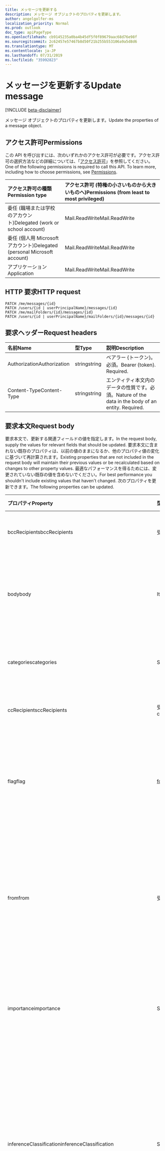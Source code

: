 ```yaml
---
title: メッセージを更新する
description: メッセージ オブジェクトのプロパティを更新します。
author: angelgolfer-ms
localization_priority: Normal
ms.prod: outlook
doc_type: apiPageType
ms.openlocfilehash: cb9145235a0ba4b45df5f0f89679aac68d76e98f
ms.sourcegitcommit: 2c62457e57467b8d50f21b255b553106a9a5d8d6
ms.translationtype: MT
ms.contentlocale: ja-JP
ms.lasthandoff: 07/31/2019
ms.locfileid: "35992823"
---
```

# <a name="update-message"></a><span data-ttu-id="d70db-103">メッセージを更新する</span><span class="sxs-lookup"><span data-stu-id="d70db-103">Update message</span></span>

[!INCLUDE [beta-disclaimer](../../includes/beta-disclaimer.md)]

<span data-ttu-id="d70db-104">メッセージ オブジェクトのプロパティを更新します。</span><span class="sxs-lookup"><span data-stu-id="d70db-104">Update the properties of a message object.</span></span>
## <a name="permissions"></a><span data-ttu-id="d70db-105">アクセス許可</span><span class="sxs-lookup"><span data-stu-id="d70db-105">Permissions</span></span>
<span data-ttu-id="d70db-p101">この API を呼び出すには、次のいずれかのアクセス許可が必要です。アクセス許可の選択方法などの詳細については、「[アクセス許可](/graph/permissions-reference)」を参照してください。</span><span class="sxs-lookup"><span data-stu-id="d70db-p101">One of the following permissions is required to call this API. To learn more, including how to choose permissions, see [Permissions](/graph/permissions-reference).</span></span>

|<span data-ttu-id="d70db-108">アクセス許可の種類</span><span class="sxs-lookup"><span data-stu-id="d70db-108">Permission type</span></span>      | <span data-ttu-id="d70db-109">アクセス許可 (特権の小さいものから大きいものへ)</span><span class="sxs-lookup"><span data-stu-id="d70db-109">Permissions (from least to most privileged)</span></span>              |
|:--------------------|:---------------------------------------------------------|
|<span data-ttu-id="d70db-110">委任 (職場または学校のアカウント)</span><span class="sxs-lookup"><span data-stu-id="d70db-110">Delegated (work or school account)</span></span> | <span data-ttu-id="d70db-111">Mail.ReadWrite</span><span class="sxs-lookup"><span data-stu-id="d70db-111">Mail.ReadWrite</span></span>    |
|<span data-ttu-id="d70db-112">委任 (個人用 Microsoft アカウント)</span><span class="sxs-lookup"><span data-stu-id="d70db-112">Delegated (personal Microsoft account)</span></span> | <span data-ttu-id="d70db-113">Mail.ReadWrite</span><span class="sxs-lookup"><span data-stu-id="d70db-113">Mail.ReadWrite</span></span>    |
|<span data-ttu-id="d70db-114">アプリケーション</span><span class="sxs-lookup"><span data-stu-id="d70db-114">Application</span></span> | <span data-ttu-id="d70db-115">Mail.ReadWrite</span><span class="sxs-lookup"><span data-stu-id="d70db-115">Mail.ReadWrite</span></span> |

## <a name="http-request"></a><span data-ttu-id="d70db-116">HTTP 要求</span><span class="sxs-lookup"><span data-stu-id="d70db-116">HTTP request</span></span>
<!-- { "blockType": "ignored" } -->
```http
PATCH /me/messages/{id}
PATCH /users/{id | userPrincipalName}/messages/{id}
PATCH /me/mailFolders/{id}/messages/{id}
PATCH /users/{id | userPrincipalName}/mailFolders/{id}/messages/{id}
```
## <a name="request-headers"></a><span data-ttu-id="d70db-117">要求ヘッダー</span><span class="sxs-lookup"><span data-stu-id="d70db-117">Request headers</span></span>
| <span data-ttu-id="d70db-118">名前</span><span class="sxs-lookup"><span data-stu-id="d70db-118">Name</span></span>       | <span data-ttu-id="d70db-119">型</span><span class="sxs-lookup"><span data-stu-id="d70db-119">Type</span></span> | <span data-ttu-id="d70db-120">説明</span><span class="sxs-lookup"><span data-stu-id="d70db-120">Description</span></span>|
|:-----------|:------|:----------|
| <span data-ttu-id="d70db-121">Authorization</span><span class="sxs-lookup"><span data-stu-id="d70db-121">Authorization</span></span>  | <span data-ttu-id="d70db-122">string</span><span class="sxs-lookup"><span data-stu-id="d70db-122">string</span></span>  | <span data-ttu-id="d70db-p102">ベアラー {トークン}。必須。</span><span class="sxs-lookup"><span data-stu-id="d70db-p102">Bearer {token}. Required.</span></span> |
| <span data-ttu-id="d70db-125">Content-Type</span><span class="sxs-lookup"><span data-stu-id="d70db-125">Content-Type</span></span> | <span data-ttu-id="d70db-126">string</span><span class="sxs-lookup"><span data-stu-id="d70db-126">string</span></span>  | <span data-ttu-id="d70db-p103">エンティティ本文内のデータの性質です。必須。</span><span class="sxs-lookup"><span data-stu-id="d70db-p103">Nature of the data in the body of an entity. Required.</span></span> |
## <a name="request-body"></a><span data-ttu-id="d70db-129">要求本文</span><span class="sxs-lookup"><span data-stu-id="d70db-129">Request body</span></span>
<span data-ttu-id="d70db-130">要求本文で、更新する関連フィールドの値を指定します。</span><span class="sxs-lookup"><span data-stu-id="d70db-130">In the request body, supply the values for relevant fields that should be updated.</span></span> <span data-ttu-id="d70db-131">要求本文に含まれない既存のプロパティは、以前の値のままになるか、他のプロパティ値の変化に基づいて再計算されます。</span><span class="sxs-lookup"><span data-stu-id="d70db-131">Existing properties that are not included in the request body will maintain their previous values or be recalculated based on changes to other property values.</span></span> <span data-ttu-id="d70db-132">最適なパフォーマンスを得るためには、変更されていない既存の値を含めないでください。</span><span class="sxs-lookup"><span data-stu-id="d70db-132">For best performance you shouldn't include existing values that haven't changed.</span></span> <span data-ttu-id="d70db-133">次のプロパティを更新できます。</span><span class="sxs-lookup"><span data-stu-id="d70db-133">The following properties can be updated.</span></span>

| <span data-ttu-id="d70db-134">プロパティ</span><span class="sxs-lookup"><span data-stu-id="d70db-134">Property</span></span>     | <span data-ttu-id="d70db-135">型</span><span class="sxs-lookup"><span data-stu-id="d70db-135">Type</span></span>   |<span data-ttu-id="d70db-136">説明</span><span class="sxs-lookup"><span data-stu-id="d70db-136">Description</span></span>|
|:---------------|:--------|:----------|
|<span data-ttu-id="d70db-137">bccRecipients</span><span class="sxs-lookup"><span data-stu-id="d70db-137">bccRecipients</span></span>|<span data-ttu-id="d70db-138">受信者</span><span class="sxs-lookup"><span data-stu-id="d70db-138">Recipient</span></span>|<span data-ttu-id="d70db-139">メッセージの BCC 受信者。</span><span class="sxs-lookup"><span data-stu-id="d70db-139">The Bcc recipients for the message.</span></span> |
|<span data-ttu-id="d70db-140">body</span><span class="sxs-lookup"><span data-stu-id="d70db-140">body</span></span>|<span data-ttu-id="d70db-141">ItemBody</span><span class="sxs-lookup"><span data-stu-id="d70db-141">ItemBody</span></span>|<span data-ttu-id="d70db-142">メッセージの本文。</span><span class="sxs-lookup"><span data-stu-id="d70db-142">The body of the message.</span></span> <span data-ttu-id="d70db-143">isDraft = true の場合にのみ更新可能です。</span><span class="sxs-lookup"><span data-stu-id="d70db-143">Updatable only if isDraft = true.</span></span>|
|<span data-ttu-id="d70db-144">categories</span><span class="sxs-lookup"><span data-stu-id="d70db-144">categories</span></span>|<span data-ttu-id="d70db-145">String collection</span><span class="sxs-lookup"><span data-stu-id="d70db-145">String collection</span></span>|<span data-ttu-id="d70db-146">メッセージに関連付けられたカテゴリ。</span><span class="sxs-lookup"><span data-stu-id="d70db-146">The categories associated with the message.</span></span>|
|<span data-ttu-id="d70db-147">ccRecipients</span><span class="sxs-lookup"><span data-stu-id="d70db-147">ccRecipients</span></span>|<span data-ttu-id="d70db-148">受信者コレクション</span><span class="sxs-lookup"><span data-stu-id="d70db-148">Recipient collection</span></span>|<span data-ttu-id="d70db-149">メッセージの CC 受信者。</span><span class="sxs-lookup"><span data-stu-id="d70db-149">The Cc recipients for the message.</span></span> |
|<span data-ttu-id="d70db-150">flag</span><span class="sxs-lookup"><span data-stu-id="d70db-150">flag</span></span>|[<span data-ttu-id="d70db-151">followUpFlag</span><span class="sxs-lookup"><span data-stu-id="d70db-151">followupFlag</span></span>](../resources/followupflag.md)|<span data-ttu-id="d70db-152">メッセージのステータス、開始日、期限、または完了日を示すフラグ値。</span><span class="sxs-lookup"><span data-stu-id="d70db-152">The flag value that indicates the status, start date, due date, or completion date for the message.</span></span>|
|<span data-ttu-id="d70db-153">from</span><span class="sxs-lookup"><span data-stu-id="d70db-153">from</span></span>|<span data-ttu-id="d70db-154">受信者</span><span class="sxs-lookup"><span data-stu-id="d70db-154">Recipient</span></span>|<span data-ttu-id="d70db-155">メッセージのメールボックス所有者と送信者。</span><span class="sxs-lookup"><span data-stu-id="d70db-155">The mailbox owner and sender of the message.</span></span> <span data-ttu-id="d70db-156">実際に使用されているメールボックスに対応している必要があります。</span><span class="sxs-lookup"><span data-stu-id="d70db-156">Must correspond to the actual mailbox used.</span></span> |
|<span data-ttu-id="d70db-157">importance</span><span class="sxs-lookup"><span data-stu-id="d70db-157">importance</span></span>|<span data-ttu-id="d70db-158">String</span><span class="sxs-lookup"><span data-stu-id="d70db-158">String</span></span>|<span data-ttu-id="d70db-p107">メッセージの重要度です。可能な値は、`Low`、`Normal`、`High` です。</span><span class="sxs-lookup"><span data-stu-id="d70db-p107">The importance of the message. Possible values are: `Low`, `Normal`, `High`.</span></span>|
|<span data-ttu-id="d70db-161">inferenceClassification</span><span class="sxs-lookup"><span data-stu-id="d70db-161">inferenceClassification</span></span> | <span data-ttu-id="d70db-162">String</span><span class="sxs-lookup"><span data-stu-id="d70db-162">String</span></span> | <span data-ttu-id="d70db-p108">推定される関連性や重要性、または明示的なオーバーライドに基づく、ユーザーのメッセージの分類です。使用可能な値: `focused` または `other`。</span><span class="sxs-lookup"><span data-stu-id="d70db-p108">The classification of the message for the user, based on inferred relevance or importance, or on an explicit override. Possible values are: `focused` or `other`.</span></span> |
|<span data-ttu-id="d70db-165">internetMessageId</span><span class="sxs-lookup"><span data-stu-id="d70db-165">internetMessageId</span></span> |<span data-ttu-id="d70db-166">String</span><span class="sxs-lookup"><span data-stu-id="d70db-166">String</span></span> |<span data-ttu-id="d70db-167">[RFC2822](https://www.ietf.org/rfc/rfc2822.txt) によって指定された形式のメッセージ ID。</span><span class="sxs-lookup"><span data-stu-id="d70db-167">The message ID in the format specified by [RFC2822](https://www.ietf.org/rfc/rfc2822.txt).</span></span> <span data-ttu-id="d70db-168">isDraft = true の場合にのみ更新可能です。</span><span class="sxs-lookup"><span data-stu-id="d70db-168">Updatable only if isDraft = true.</span></span>|
|<span data-ttu-id="d70db-169">isDeliveryReceiptRequested</span><span class="sxs-lookup"><span data-stu-id="d70db-169">isDeliveryReceiptRequested</span></span>|<span data-ttu-id="d70db-170">Boolean</span><span class="sxs-lookup"><span data-stu-id="d70db-170">Boolean</span></span>|<span data-ttu-id="d70db-171">メッセージの開封応答が要求されているかどうかを示します。</span><span class="sxs-lookup"><span data-stu-id="d70db-171">Indicates whether a read receipt is requested for the message.</span></span>|
|<span data-ttu-id="d70db-172">isRead</span><span class="sxs-lookup"><span data-stu-id="d70db-172">isRead</span></span>|<span data-ttu-id="d70db-173">Boolean</span><span class="sxs-lookup"><span data-stu-id="d70db-173">Boolean</span></span>|<span data-ttu-id="d70db-174">メッセージが開封されたかどうかを示します。</span><span class="sxs-lookup"><span data-stu-id="d70db-174">Indicates whether the message has been read.</span></span>|
|<span data-ttu-id="d70db-175">isReadReceiptRequested</span><span class="sxs-lookup"><span data-stu-id="d70db-175">isReadReceiptRequested</span></span>|<span data-ttu-id="d70db-176">Boolean</span><span class="sxs-lookup"><span data-stu-id="d70db-176">Boolean</span></span>|<span data-ttu-id="d70db-177">メッセージの開封確認メッセージが要求されているかどうかを示します。</span><span class="sxs-lookup"><span data-stu-id="d70db-177">Indicates whether a read receipt is requested for the message.</span></span>|
|<span data-ttu-id="d70db-178">multiValueExtendedProperties</span><span class="sxs-lookup"><span data-stu-id="d70db-178">multiValueExtendedProperties</span></span>|<span data-ttu-id="d70db-179">[multiValueLegacyExtendedProperty](../resources/multivaluelegacyextendedproperty.md) コレクション</span><span class="sxs-lookup"><span data-stu-id="d70db-179">[multiValueLegacyExtendedProperty](../resources/multivaluelegacyextendedproperty.md) collection</span></span>| <span data-ttu-id="d70db-180">メッセージに対して定義された、複数値の拡張プロパティのコレクション。</span><span class="sxs-lookup"><span data-stu-id="d70db-180">The collection of multi-value extended properties defined for the message.</span></span> <span data-ttu-id="d70db-181">Null 許容型です。</span><span class="sxs-lookup"><span data-stu-id="d70db-181">Nullable.</span></span>|
|<span data-ttu-id="d70db-182">replyTo</span><span class="sxs-lookup"><span data-stu-id="d70db-182">replyTo</span></span>|<span data-ttu-id="d70db-183">受信者コレクション</span><span class="sxs-lookup"><span data-stu-id="d70db-183">Recipient collection</span></span>|<span data-ttu-id="d70db-184">返信時に使用される電子メール アドレス。</span><span class="sxs-lookup"><span data-stu-id="d70db-184">The email addresses to use when replying.</span></span> <span data-ttu-id="d70db-185">isDraft = true の場合にのみ更新可能です。</span><span class="sxs-lookup"><span data-stu-id="d70db-185">Updatable only if isDraft = true.</span></span>|
|<span data-ttu-id="d70db-186">sender</span><span class="sxs-lookup"><span data-stu-id="d70db-186">sender</span></span>|<span data-ttu-id="d70db-187">受信者</span><span class="sxs-lookup"><span data-stu-id="d70db-187">Recipient</span></span>|<span data-ttu-id="d70db-188">メッセージを生成するために実際に使用されるアカウント。</span><span class="sxs-lookup"><span data-stu-id="d70db-188">The account that is actually used to generate the message.</span></span> <span data-ttu-id="d70db-189">[共有メールボックス](https://docs.microsoft.com/en-us/exchange/collaboration/shared-mailboxes/shared-mailboxes)からメッセージを送信するとき、またはメッセージを [delegate](https://support.office.com/en-us/article/allow-someone-else-to-manage-your-mail-and-calendar-41c40c04-3bd1-4d22-963a-28eafec25926) として送信するときに、更新可能です。</span><span class="sxs-lookup"><span data-stu-id="d70db-189">Updatable when sending a message from a [shared mailbox](https://docs.microsoft.com/en-us/exchange/collaboration/shared-mailboxes/shared-mailboxes), or sending a message as a [delegate](https://support.office.com/en-us/article/allow-someone-else-to-manage-your-mail-and-calendar-41c40c04-3bd1-4d22-963a-28eafec25926).</span></span> <span data-ttu-id="d70db-190">いずれの場合でも、この値は、実際に使用されているメールボックスに対応している必要があります。</span><span class="sxs-lookup"><span data-stu-id="d70db-190">In any case, the value must correspond to the actual mailbox used.</span></span>|
|<span data-ttu-id="d70db-191">singleValueExtendedProperties</span><span class="sxs-lookup"><span data-stu-id="d70db-191">singleValueExtendedProperties</span></span>|<span data-ttu-id="d70db-192">[singleValueLegacyExtendedProperty](../resources/singlevaluelegacyextendedproperty.md) コレクション</span><span class="sxs-lookup"><span data-stu-id="d70db-192">[singleValueLegacyExtendedProperty](../resources/singlevaluelegacyextendedproperty.md) collection</span></span>| <span data-ttu-id="d70db-193">メッセージに対して定義された、単一値の拡張プロパティのコレクションです。</span><span class="sxs-lookup"><span data-stu-id="d70db-193">The collection of single-value extended properties defined for the message.</span></span> <span data-ttu-id="d70db-194">Null 許容型です。</span><span class="sxs-lookup"><span data-stu-id="d70db-194">Nullable.</span></span>|
|<span data-ttu-id="d70db-195">subject</span><span class="sxs-lookup"><span data-stu-id="d70db-195">subject</span></span>|<span data-ttu-id="d70db-196">String</span><span class="sxs-lookup"><span data-stu-id="d70db-196">String</span></span>|<span data-ttu-id="d70db-197">メッセージの件名。</span><span class="sxs-lookup"><span data-stu-id="d70db-197">The subject of the message.</span></span> <span data-ttu-id="d70db-198">isDraft = true の場合にのみ更新可能です。</span><span class="sxs-lookup"><span data-stu-id="d70db-198">Updatable only if isDraft = true.</span></span>|
|<span data-ttu-id="d70db-199">toRecipients</span><span class="sxs-lookup"><span data-stu-id="d70db-199">toRecipients</span></span>|<span data-ttu-id="d70db-200">受信者コレクション</span><span class="sxs-lookup"><span data-stu-id="d70db-200">Recipient collection</span></span>|<span data-ttu-id="d70db-201">メッセージの宛先受信者。</span><span class="sxs-lookup"><span data-stu-id="d70db-201">The To recipients for the message.</span></span> |

<span data-ttu-id="d70db-202">**メッセージ** リソースは[拡張機能](/graph/extensibility-overview)をサポートしているため、`PATCH` 操作を使用して、既存の**メッセージ** インスタンスで拡張機能のカスタム プロパティにあるアプリ固有のデータを追加、更新、または削除することができます。</span><span class="sxs-lookup"><span data-stu-id="d70db-202">Since the **message** resource supports [extensions](/graph/extensibility-overview), you can use the `PATCH` operation to add, update, or delete your own app-specific data in custom properties of an extension in an existing **message** instance.</span></span>

## <a name="response"></a><span data-ttu-id="d70db-203">応答</span><span class="sxs-lookup"><span data-stu-id="d70db-203">Response</span></span>

<span data-ttu-id="d70db-204">成功した場合、このメソッドは `200 OK` 応答コードと、応答本文で更新された [message](../resources/message.md) オブジェクトを返します。</span><span class="sxs-lookup"><span data-stu-id="d70db-204">If successful, this method returns a `200 OK` response code and updated [message](../resources/message.md) object in the response body.</span></span>
## <a name="example"></a><span data-ttu-id="d70db-205">例</span><span class="sxs-lookup"><span data-stu-id="d70db-205">Example</span></span>
##### <a name="request"></a><span data-ttu-id="d70db-206">要求</span><span class="sxs-lookup"><span data-stu-id="d70db-206">Request</span></span>
<span data-ttu-id="d70db-207">以下は、要求の例です。</span><span class="sxs-lookup"><span data-stu-id="d70db-207">Here is an example of the request.</span></span>

# <a name="httptabhttp"></a>[<span data-ttu-id="d70db-208">プロトコル</span><span class="sxs-lookup"><span data-stu-id="d70db-208">HTTP</span></span>](#tab/http)
<!-- {
  "blockType": "request",
  "name": "update_message"
}-->
```http
PATCH https://graph.microsoft.com/beta/me/messages/{id}
Content-type: application/json
Content-length: 248

{
  "subject": "subject-value",
  "body": {
    "contentType": "",
    "content": "content-value"
  },
  "inferenceClassification": "other"
}
```
# <a name="ctabcsharp"></a>[<span data-ttu-id="d70db-209">C#</span><span class="sxs-lookup"><span data-stu-id="d70db-209">C#</span></span>](#tab/csharp)
[!INCLUDE [sample-code](../includes/snippets/csharp/update-message-csharp-snippets.md)]
[!INCLUDE [sdk-documentation](../includes/snippets/snippets-sdk-documentation-link.md)]

# <a name="javascripttabjavascript"></a>[<span data-ttu-id="d70db-210">Javascript</span><span class="sxs-lookup"><span data-stu-id="d70db-210">Javascript</span></span>](#tab/javascript)
[!INCLUDE [sample-code](../includes/snippets/javascript/update-message-javascript-snippets.md)]
[!INCLUDE [sdk-documentation](../includes/snippets/snippets-sdk-documentation-link.md)]

# <a name="javatabjava"></a>[<span data-ttu-id="d70db-211">Java</span><span class="sxs-lookup"><span data-stu-id="d70db-211">Java</span></span>](#tab/java)
[!INCLUDE [sample-code](../includes/snippets/java/update-message-java-snippets.md)]
[!INCLUDE [sdk-documentation](../includes/snippets/snippets-sdk-documentation-link.md)]

---

##### <a name="response"></a><span data-ttu-id="d70db-212">応答</span><span class="sxs-lookup"><span data-stu-id="d70db-212">Response</span></span>
<span data-ttu-id="d70db-p115">以下は、応答の例です。注:簡潔にするために、ここに示す応答オブジェクトは切り詰められている場合があります。すべてのプロパティは実際の呼び出しから返されます。</span><span class="sxs-lookup"><span data-stu-id="d70db-p115">Here is an example of the response. Note: The response object shown here may be truncated for brevity. All of the properties will be returned from an actual call.</span></span>
<!-- {
  "blockType": "response",
  "truncated": true,
  "@odata.type": "microsoft.graph.message"
} -->
```http
HTTP/1.1 200 OK
Content-type: application/json
Content-length: 248

{
  "receivedDateTime": "2016-10-19T10:37:00Z",
  "sentDateTime": "2016-10-19T10:37:00Z",
  "hasAttachments": true,
  "subject": "subject-value",
  "body": {
    "contentType": "",
    "content": "content-value"
  },
  "bodyPreview": "bodyPreview-value",
  "inferenceClassification": "other"
}
```

## <a name="see-also"></a><span data-ttu-id="d70db-216">関連項目</span><span class="sxs-lookup"><span data-stu-id="d70db-216">See also</span></span>

- [<span data-ttu-id="d70db-217">拡張機能を使用してカスタム データをリソースに追加する</span><span class="sxs-lookup"><span data-stu-id="d70db-217">Add custom data to resources using extensions</span></span>](/graph/extensibility-overview)
- [<span data-ttu-id="d70db-218">オープン拡張機能を使用したユーザーへのカスタム データの追加 (プレビュー)</span><span class="sxs-lookup"><span data-stu-id="d70db-218">Add custom data to users using open extensions (preview)</span></span>](/graph/extensibility-open-users)
- [<span data-ttu-id="d70db-219">スキーマ拡張機能を使用したグループへのカスタム データの追加 (プレビュー)</span><span class="sxs-lookup"><span data-stu-id="d70db-219">Add custom data to groups using schema extensions (preview)</span></span>](/graph/extensibility-schema-groups)

<!-- uuid: 8fcb5dbc-d5aa-4681-8e31-b001d5168d79
2015-10-25 14:57:30 UTC -->
<!--
{
  "type": "#page.annotation",
  "description": "Update message",
  "keywords": "",
  "section": "documentation",
  "tocPath": "",
  "suppressions": [
  ]
}
-->
